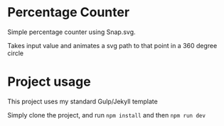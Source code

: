 # Percentage Counter

Simple percentage counter using Snap.svg.

Takes input value and animates a svg path to that point in a 360 degree circle

# Project usage

This project uses my standard Gulp/Jekyll template

Simply clone the project, and run `npm install` and then `npm run dev`
